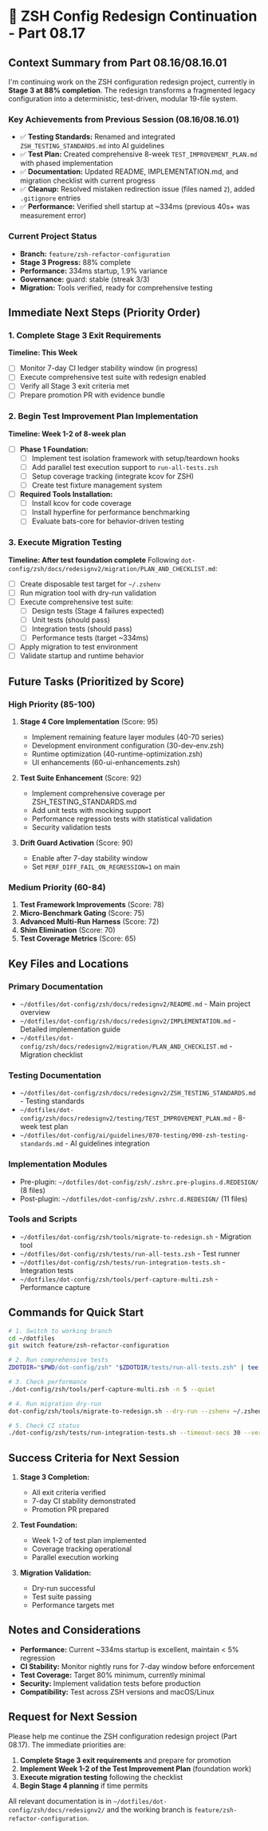 # 🎯 ZSH Config Redesign Continuation - Part 08.17

## Context Summary from Part 08.16/08.16.01

I'm continuing work on the ZSH configuration redesign project, currently in **Stage 3 at 88% completion**. The redesign transforms a fragmented legacy configuration into a deterministic, test-driven, modular 19-file system.

### Key Achievements from Previous Session (08.16/08.16.01)
- ✅ **Testing Standards:** Renamed and integrated `ZSH_TESTING_STANDARDS.md` into AI guidelines
- ✅ **Test Plan:** Created comprehensive 8-week `TEST_IMPROVEMENT_PLAN.md` with phased implementation
- ✅ **Documentation:** Updated README, IMPLEMENTATION.md, and migration checklist with current progress
- ✅ **Cleanup:** Resolved mistaken redirection issue (files named `2`), added `.gitignore` entries
- ✅ **Performance:** Verified shell startup at ~334ms (previous 40s+ was measurement error)

### Current Project Status
- **Branch:** `feature/zsh-refactor-configuration`
- **Stage 3 Progress:** 88% complete
- **Performance:** 334ms startup, 1.9% variance
- **Governance:** guard: stable (streak 3/3)
- **Migration:** Tools verified, ready for comprehensive testing

## Immediate Next Steps (Priority Order)

### 1. Complete Stage 3 Exit Requirements
**Timeline: This Week**
- [ ] Monitor 7-day CI ledger stability window (in progress)
- [ ] Execute comprehensive test suite with redesign enabled
- [ ] Verify all Stage 3 exit criteria met
- [ ] Prepare promotion PR with evidence bundle

### 2. Begin Test Improvement Plan Implementation
**Timeline: Week 1-2 of 8-week plan**
- [ ] **Phase 1 Foundation:**
  - [ ] Implement test isolation framework with setup/teardown hooks
  - [ ] Add parallel test execution support to `run-all-tests.zsh`
  - [ ] Setup coverage tracking (integrate kcov for ZSH)
  - [ ] Create test fixture management system
- [ ] **Required Tools Installation:**
  - [ ] Install kcov for code coverage
  - [ ] Install hyperfine for performance benchmarking
  - [ ] Evaluate bats-core for behavior-driven testing

### 3. Execute Migration Testing
**Timeline: After test foundation complete**
Following `dot-config/zsh/docs/redesignv2/migration/PLAN_AND_CHECKLIST.md`:
- [ ] Create disposable test target for `~/.zshenv`
- [ ] Run migration tool with dry-run validation
- [ ] Execute comprehensive test suite:
  - [ ] Design tests (Stage 4 failures expected)
  - [ ] Unit tests (should pass)
  - [ ] Integration tests (should pass)
  - [ ] Performance tests (target ~334ms)
- [ ] Apply migration to test environment
- [ ] Validate startup and runtime behavior

## Future Tasks (Prioritized by Score)

### High Priority (85-100)
1. **Stage 4 Core Implementation** (Score: 95)
   - Implement remaining feature layer modules (40-70 series)
   - Development environment configuration (30-dev-env.zsh)
   - Runtime optimization (40-runtime-optimization.zsh)
   - UI enhancements (60-ui-enhancements.zsh)

2. **Test Suite Enhancement** (Score: 92)
   - Implement comprehensive coverage per ZSH_TESTING_STANDARDS.md
   - Add unit tests with mocking support
   - Performance regression tests with statistical validation
   - Security validation tests

3. **Drift Guard Activation** (Score: 90)
   - Enable after 7-day stability window
   - Set `PERF_DIFF_FAIL_ON_REGRESSION=1` on main

### Medium Priority (60-84)
1. **Test Framework Improvements** (Score: 78)
2. **Micro-Benchmark Gating** (Score: 75)
3. **Advanced Multi-Run Harness** (Score: 72)
4. **Shim Elimination** (Score: 70)
5. **Test Coverage Metrics** (Score: 65)

## Key Files and Locations

### Primary Documentation
- `~/dotfiles/dot-config/zsh/docs/redesignv2/README.md` - Main project overview
- `~/dotfiles/dot-config/zsh/docs/redesignv2/IMPLEMENTATION.md` - Detailed implementation guide
- `~/dotfiles/dot-config/zsh/docs/redesignv2/migration/PLAN_AND_CHECKLIST.md` - Migration checklist

### Testing Documentation
- `~/dotfiles/dot-config/zsh/docs/redesignv2/ZSH_TESTING_STANDARDS.md` - Testing standards
- `~/dotfiles/dot-config/zsh/docs/redesignv2/testing/TEST_IMPROVEMENT_PLAN.md` - 8-week test plan
- `~/dotfiles/dot-config/ai/guidelines/070-testing/090-zsh-testing-standards.md` - AI guidelines integration

### Implementation Modules
- Pre-plugin: `~/dotfiles/dot-config/zsh/.zshrc.pre-plugins.d.REDESIGN/` (8 files)
- Post-plugin: `~/dotfiles/dot-config/zsh/.zshrc.d.REDESIGN/` (11 files)

### Tools and Scripts
- `~/dotfiles/dot-config/zsh/tools/migrate-to-redesign.sh` - Migration tool
- `~/dotfiles/dot-config/zsh/tests/run-all-tests.zsh` - Test runner
- `~/dotfiles/dot-config/zsh/tests/run-integration-tests.sh` - Integration tests
- `~/dotfiles/dot-config/zsh/tools/perf-capture-multi.zsh` - Performance capture

## Commands for Quick Start

```bash
# 1. Switch to working branch
cd ~/dotfiles
git switch feature/zsh-refactor-configuration

# 2. Run comprehensive tests
ZDOTDIR="$PWD/dot-config/zsh" "$ZDOTDIR/tests/run-all-tests.zsh" | tee "$ZDOTDIR/logs/comprehensive-test.log"

# 3. Check performance
./dot-config/zsh/tools/perf-capture-multi.zsh -n 5 --quiet

# 4. Run migration dry-run
dot-config/zsh/tools/migrate-to-redesign.sh --dry-run --zshenv ~/.zshenv.test

# 5. Check CI status
./dot-config/zsh/tests/run-integration-tests.sh --timeout-secs 30 --verbose
```

## Success Criteria for Next Session

1. **Stage 3 Completion:**
   - All exit criteria verified
   - 7-day CI stability demonstrated
   - Promotion PR prepared

2. **Test Foundation:**
   - Week 1-2 of test plan implemented
   - Coverage tracking operational
   - Parallel execution working

3. **Migration Validation:**
   - Dry-run successful
   - Test suite passing
   - Performance targets met

## Notes and Considerations

- **Performance:** Current ~334ms startup is excellent, maintain < 5% regression
- **CI Stability:** Monitor nightly runs for 7-day window before enforcement
- **Test Coverage:** Target 80% minimum, currently minimal
- **Security:** Implement validation tests before production
- **Compatibility:** Test across ZSH versions and macOS/Linux

## Request for Next Session

Please help me continue the ZSH configuration redesign project (Part 08.17). The immediate priorities are:

1. **Complete Stage 3 exit requirements** and prepare for promotion
2. **Implement Week 1-2 of the Test Improvement Plan** (foundation work)
3. **Execute migration testing** following the checklist
4. **Begin Stage 4 planning** if time permits

All relevant documentation is in `~/dotfiles/dot-config/zsh/docs/redesignv2/` and the working branch is `feature/zsh-refactor-configuration`.